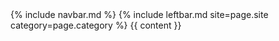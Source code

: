 <!DOCTYPE html>
<html lang="en">
  <head>
    <meta charset="UTF-8" />
    <meta name="viewport" content="width=device-width, initial-scale=1.0" />
    <title>Web development</title>
    <link rel="stylesheet" href={{ "/css.css" | relative_url}}>
  </head>

  <body>
    {% include navbar.md %} 
    {% include leftbar.md site=page.site category=page.category %}
    {{ content }}
  </body>
</html>

